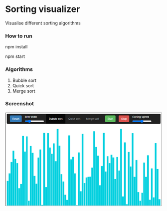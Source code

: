 # Sorting visualizer

Visualise different sorting algorithms

### How to run

npm install

npm start

### Algorithms

1. Bubble sort
2. Quick sort
3. Merge sort

### Screenshot

![Screen](./screenshots/1.PNG)


